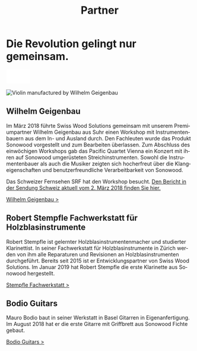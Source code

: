 ﻿---
lang: de
title: 'Partner'
order: 3
---

<div class="full-width-kenburns">
<div class="wrap-bg-image">

# Die Revolution gelingt nur gemeinsam.

![arrow down](/assets/images/arrow-d-white.svg)
</div>
<img srcset="/assets/images/Partner_1_Wilhelm_Tropical_Wood_Tropenholz_Ersatz_Replacement_Alternative_Swiss_Ebony_Ebenholz_Palisander_Holz_Experten_SwissWoodSolutions_Klimaschutz_ETH_Zuerich.jpg"
     src="/assets/images/partner_wilhelm_2x.jpg" alt="Violin manufactured by Wilhelm Geigenbau">
</div>

<div class="full-width">
<div class="wrap">


## Wilhelm Geigenbau

Im März 2018 führte Swiss Wood Solutions gemeinsam mit unserem Premiumpartner Wilhelm Geigenbau aus Suhr einen Workshop mit Instrumentenbauern aus dem In- und Ausland durch. Den Fachleuten wurde das Produkt Sonowood vorgestellt und zum Bearbeiten überlassen. Zum Abschluss des einwöchigen Workshops gab das Pacific Quartet Vienna ein Konzert mit ihren auf Sonowood umgerüsteten Streichinstrumenten. Sowohl die Instrumentenbauer als auch die Musiker zeigten sich hocherfreut über die Klangeigenschaften und benutzerfreundliche Verarbeitbarkeit von Sonowood.


Das Schweizer Fernsehen SRF hat den Workshop besucht. [Den Bericht in der Sendung Schweiz aktuell vom 2. März 2018 finden Sie hier.](/de/media/)

<a class="btn" href="http://www.wilhelm-geigenbau.ch/index.php?id=2399" target="_blank">Wilhelm Geigenbau ></a>

</div>
</div>

<div class="full-width-grey">
<div class="wrap -cols2">

## Robert Stempfle Fachwerkstatt für Holzblasinstrumente

Robert Stempfle ist gelernter Holzblasinstrumentenmacher und studierter Klarinettist. In seiner Fachwerkstatt für Holzblasinstrumente in Zürich werden von ihm alle Reparaturen und Revisionen an Holzblasinstrumenten durchgeführt. Bereits seit 2015 ist er Entwicklungspartner von Swiss Wood Solutions. Im Januar 2019 hat Robert Stempfle die erste Klarinette aus Sonowood hergestellt.

<a class="btn -red" href="https://stempfle.ch" target="_blank">Stempfle Fachwerkstatt ></a>

</div>
</div>

<div class="full-width">
<div class="wrap -cols2">

## Bodio Guitars

Mauro Bodio baut in seiner Werkstatt in Basel Gitarren in Eigenanfertigung. Im August 2018 hat er die erste Gitarre mit Griffbrett aus Sonowood Fichte gebaut. 

<a class="btn" href="https://bodio-guitars.com" target="_blank">Bodio Guitars ></a>

</div>
</div>
